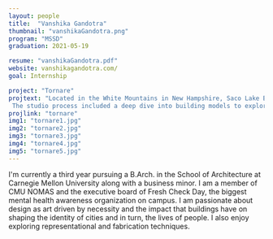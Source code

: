 ```yaml
---
layout: people
title:  "Vanshika Gandotra"
thumbnail: "vanshikaGandotra.png"
program: "MSSD"
graduation: 2021-05-19

resume: "vanshikaGandotra.pdf"
website: vanshikagandotra.com/
goal: Internship

project: "Tornare"
projtext: "Located in the White Mountains in New Hampshire, Saco Lake Bath House attempts to create an organic, engaging experience. The design manipulates abstractly occurring contours to create a captivating form that serves to regulate circulation of people and water. The Bath House sites itself on a slope which is manipulated to create a three-level building structure and engages a naturally occurring stream to enhance the experience. It is oriented towards the lake such that visitors have the opportunity to relax in the midst of the deep White Mountains while looking at the serene Saco Lake. The project is designed with a focus on the processional through a relaxing spa retreat, using the glass interior to guide visitors through the different steps. The scale of the different spaces also correlates with the time visitors are expected to spend doing each activity. The curve form is used to create zones of being. The light weight, wood roof attempts to camouflage the whole structure, so it appears as though the forest is left unchanged. It also attempts to add linearity and an axis to an otherwise highly dynamic and engaging form.
 The studio process included a deep dive into building models to explore form, human scale and relating to a powerful terrain along with using those models to create collages to explore atmosphere and spatial characteristics. The studio also focused on the physical and expressionistic properties of wood and concrete and in my proposal, the two materials are used to create an experience of heaviness versus lightness."
projlink: "tornare"
img1: "tornare1.jpg"
img2: "tornare2.jpg"
img3: "tornare3.jpg"
img4: "tornare4.jpg"
img5: "tornare5.jpg"
---
```


I'm currently a third year pursuing a B.Arch. in the School of Architecture at Carnegie Mellon University along with a business minor. I am a member of CMU NOMAS and the executive board of Fresh Check Day, the biggest mental health awareness organization on campus. I am passionate about design as art driven by necessity and the impact that buildings have on shaping the identity of cities and in turn, the lives of people. I also enjoy exploring representational and fabrication techniques.
